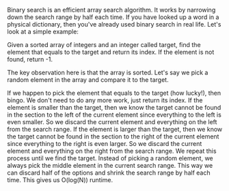 Binary search is an efficient array search algorithm. It works by narrowing down the search range by half each time. If you have looked up a word in a physical dictionary, then you've already used binary search in real life. Let's look at a simple example:

Given a sorted array of integers and an integer called target, find the element that equals to the target and return its index. If the element is not found, return -1.

The key observation here is that the array is sorted. Let's say we pick a random element in the array and compare it to the target.

If we happen to pick the element that equals to the target (how lucky!), then bingo. We don't need to do any more work, just return its index.
If the element is smaller than the target, then we know the target cannot be found in the section to the left of the current element since everything to the left is even smaller. So we discard the current element and everything on the left from the search range.
If the element is larger than the target, then we know the target cannot be found in the section to the right of the current element since everything to the right is even larger. So we discard the current element and everything on the right from the search range.
We repeat this process until we find the target. Instead of picking a random element, we always pick the middle element in the current search range. This way we can discard half of the options and shrink the search range by half each time. This gives us O(log(N)) runtime.